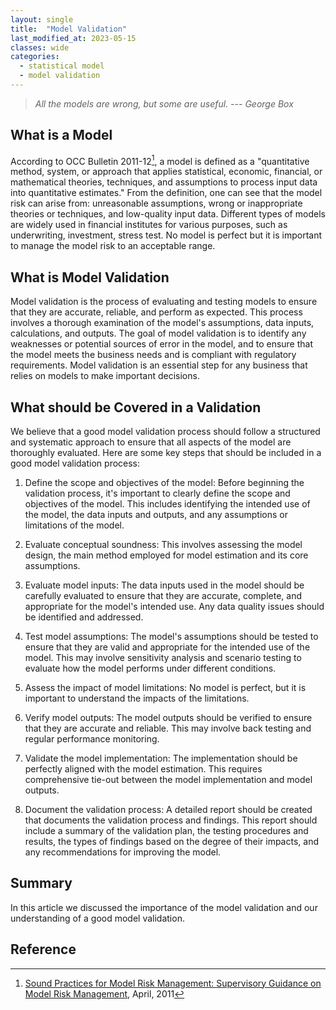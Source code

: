 ```yaml
---
layout: single
title:  "Model Validation"
last_modified_at: 2023-05-15
classes: wide
categories:
  - statistical model
  - model validation
---
```

>*All the models are wrong, but some are useful. --- George Box*

## What is a Model
According to OCC Bulletin 2011-12[^1], a model is defined as a "quantitative method, system, or approach that applies statistical, economic, financial, or mathematical theories, techniques, and assumptions to process input data into quantitative estimates." From the definition, one can see that the model risk can arise from: unreasonable assumptions, wrong or inappropriate theories or techniques, and low-quality input data. Different types of models are widely used in financial institutes for various purposes, such as underwriting, investment, stress test. No model is perfect but it is important to manage the model risk to an acceptable range.

## What is Model Validation
Model validation is the process of evaluating and testing models to ensure that they are accurate, reliable, and perform as expected. This process involves a thorough examination of the model's assumptions, data inputs, calculations, and outputs. The goal of model validation is to identify any weaknesses or potential sources of error in the model, and to ensure that the model meets the business needs and is compliant with regulatory requirements. Model validation is an essential step for any business that relies on models to make important decisions.

## What should be Covered in a Validation
We believe that a good model validation process should follow a structured and systematic approach to ensure that all aspects of the model are thoroughly evaluated. Here are some key steps that should be included in a good model validation process:

1. Define the scope and objectives of the model: Before beginning the validation process, it's important to clearly define the scope and objectives of the model. This includes identifying the intended use of the model, the data inputs and outputs, and any assumptions or limitations of the model.

2. Evaluate conceptual soundness: This involves assessing the model design, the main method employed for model estimation and its core assumptions. 

3. Evaluate model inputs: The data inputs used in the model should be carefully evaluated to ensure that they are accurate, complete, and appropriate for the model's intended use. Any data quality issues should be identified and addressed.

4. Test model assumptions: The model's assumptions should be tested to ensure that they are valid and appropriate for the intended use of the model. This may involve sensitivity analysis and scenario testing to evaluate how the model performs under different conditions.
5. Assess the impact of model limitations: No model is perfect, but it is important to understand the impacts of the limitations.

6. Verify model outputs: The model outputs should be verified to ensure that they are accurate and reliable. This may involve back testing and regular performance monitoring.
7. Validate the model implementation: The implementation should be perfectly aligned with the model estimation. This requires comprehensive tie-out between the model implementation and model outputs.

8. Document the validation process: A detailed report should be created that documents the validation process and findings. This report should include a summary of the validation plan, the testing procedures and results, the types of findings based on the degree of their impacts, and any recommendations for improving the model.

## Summary

In this article we discussed the importance of the model validation and our understanding of a good model validation. 

## Reference

[^1]: [Sound Practices for Model Risk Management: Supervisory Guidance on Model Risk Management](https://www.occ.gov/news-issuances/bulletins/2011/bulletin-2011-12.html), April, 2011